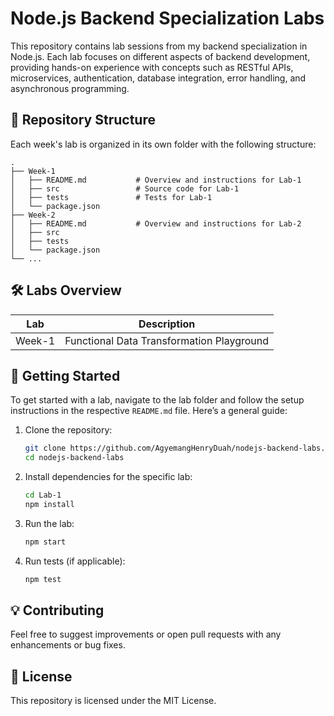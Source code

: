 # Node.js Backend Specialization Labs

This repository contains lab sessions from my backend specialization in Node.js. Each lab focuses on different aspects of backend development, providing hands-on experience with concepts such as RESTful APIs, microservices, authentication, database integration, error handling, and asynchronous programming.

## 📁 Repository Structure

Each week's lab is organized in its own folder with the following structure:

```plaintext
.
├── Week-1
│   ├── README.md           # Overview and instructions for Lab-1
│   ├── src                 # Source code for Lab-1
│   ├── tests               # Tests for Lab-1
│   └── package.json
├── Week-2
│   ├── README.md           # Overview and instructions for Lab-2
│   ├── src
│   ├── tests
│   └── package.json
└── ...
```

## 🛠️ Labs Overview

| Lab  | Description                                      |
|------|--------------------------------------------------|
| Week-1 | Functional Data Transformation Playground       |

## 🚀 Getting Started

To get started with a lab, navigate to the lab folder and follow the setup instructions in the respective `README.md` file. Here’s a general guide:

1. Clone the repository:
   ```bash
   git clone https://github.com/AgyemangHenryDuah/nodejs-backend-labs.git
   cd nodejs-backend-labs
   ```

2. Install dependencies for the specific lab:
   ```bash
   cd Lab-1
   npm install
   ```

3. Run the lab:
   ```bash
   npm start
   ```

4. Run tests (if applicable):
   ```bash
   npm test
   ```

## 💡 Contributing

Feel free to suggest improvements or open pull requests with any enhancements or bug fixes.

## 📝 License

This repository is licensed under the MIT License.


